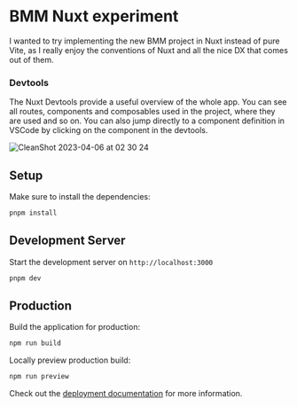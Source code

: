 # BMM Nuxt experiment

I wanted to try implementing the new BMM project in Nuxt instead of pure Vite, as I really enjoy the conventions of Nuxt and all the nice DX that comes out of them.

### Devtools

The Nuxt Devtools provide a useful overview of the whole app. You can see all routes, components and composables used in the project, where they are used and so on. You can also jump directly to a component definition in VSCode by clicking on the component in the devtools.

![CleanShot 2023-04-06 at 02 30 24](https://user-images.githubusercontent.com/18753964/230243188-9e4f1d45-f0fc-403d-80b7-7d44df47677a.gif)

## Setup

Make sure to install the dependencies:

```bash
pnpm install
```

## Development Server

Start the development server on `http://localhost:3000`

```bash
pnpm dev
```

## Production

Build the application for production:

```bash
npm run build
```

Locally preview production build:

```bash
npm run preview
```

Check out the [deployment documentation](https://nuxt.com/docs/getting-started/deployment) for more information.
